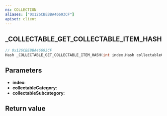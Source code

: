 ```yaml
---
ns: COLLECTION
aliases: ["0x126CBEBBA46693CF"]
apiset: client
---
```

## _COLLECTABLE_GET_COLLECTABLE_ITEM_HASH

```c
// 0x126CBEBBA46693CF
Hash _COLLECTABLE_GET_COLLECTABLE_ITEM_HASH(int index,Hash collectableCategory,Hash collectableSubcategory);
```


## Parameters
* **index**:
* **collectableCategory**:
* **collectableSubcategory**:

## Return value

